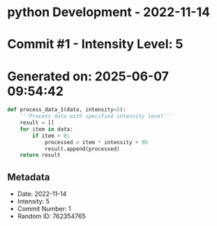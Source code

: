 ﻿# python Development - 2022-11-14
# Commit #1 - Intensity Level: 5
# Generated on: 2025-06-07 09:54:42
```python
def process_data_1(data, intensity=5):
    '''Process data with specified intensity level'''
    result = []
    for item in data:
        if item > 0:
            processed = item * intensity + 95
            result.append(processed)
    return result
```
## Metadata
- Date: 2022-11-14
- Intensity: 5
- Commit Number: 1
- Random ID: 762354765
